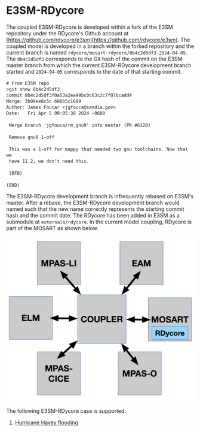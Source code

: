 # E3SM-RDycore

The coupled E3SM-RDycore is developed within a fork of the E3SM repository under the RDycore's Github account at [https://github.com/rdycore/e3sm](https://github.com/rdycore/e3sm). The coupled model is developed in a branch within the forked repository and the current branch is named `rdycore/mosart-rdycore/8b4c2d5df3-2024-04-05`. The `8b4c2d5df3` corresponds to the Git hash of the commit on the E3SM master branch from which the current E3SM-RDycore development branch started and `2024-04-05` corresponds to the date of that starting commit.

```text
# From E3SM repo
>git show 8b4c2d5df3
commit 8b4c2d5df3f0a53a2ea49bc0c63c2c7f07bcadd4
Merge: 3b09ee8c5c 686b5c1689
Author: James Foucar <jgfouca@sandia.gov>
Date:   Fri Apr 5 09:05:36 2024 -0600

 Merge branch 'jgfouca/rm_gnu9' into master (PR #6328)

 Remove gnu9 1-off

 This was a 1-off for mappy that needed two gnu toolchains. Now that we
 have 11.2, we don't need this.

 [BFB]

(END)
```

The E3SM-RDycore development branch is infrequently rebased on E3SM's master. After a rebase, the E3SM-RDycore development branch would named such that the new name correctly represents the starting commit hash and the commit date. The RDycore has been added in E3SM as a submodule at
`externals/rdycore`. In the current model coupling, RDycore is part of the MOSART as shown below.

![image](e3sm-rdycore-via-mosart.png)

The following E3SM-RDycore case is supported:
1. [Hurricane Havey flooding](harvey-flooding/e3sm_harvey.md)
